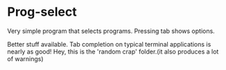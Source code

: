 
# Prog-select

Very simple program that selects programs. Pressing tab shows options.

Better stuff available. Tab completion on typical terminal applications is
nearly as good! Hey, this is the 'random crap' folder.(it also produces a lot 
of warnings)
